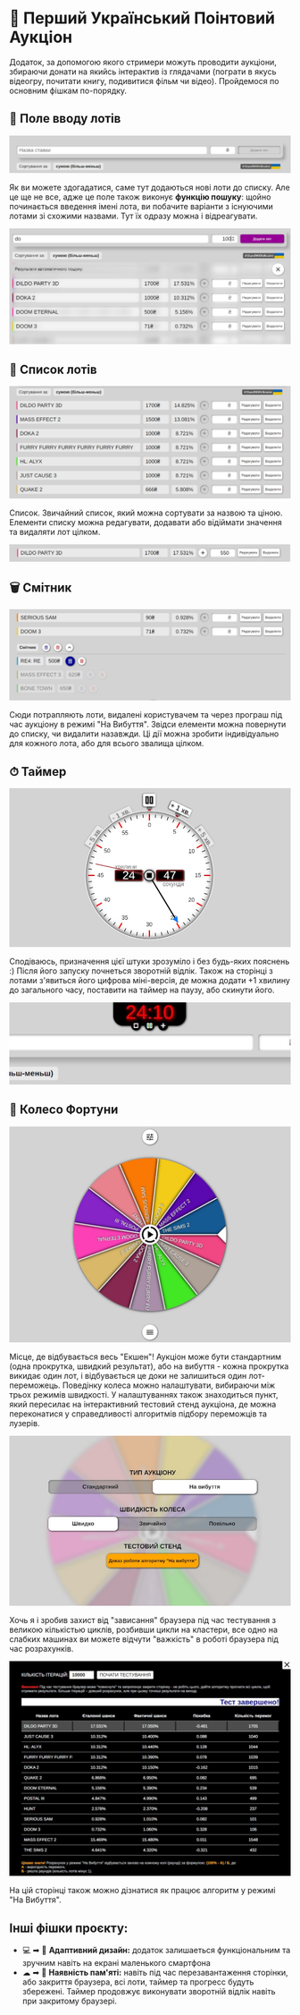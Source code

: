 # 🌻 Перший Український Поінтовий Аукціон
Додаток, за допомогою якого стримери можуть проводити аукціони, збираючи донати на якийсь інтерактив із глядачами (пограти в якусь відеогру, почитати книгу, подивитися фільм чи відео). Пройдемося по основним фішкам по-порядку.

## 🤙 Поле вводу лотів
![input](https://raw.githubusercontent.com/Shmobeny/site-point-auction/main/public/assets/img/readme_content/input.jpg "Поле вводу лотів")

Як ви можете здогадатися, саме тут додаються нові лоти до списку. Але це ще не все, адже це поле також виконує **функцію пошуку**: щойно починається введення імені лота, ви побачите варіанти з існуючими лотами зі схожими назвами. Тут їх одразу можна і відреагувати.

![search](https://raw.githubusercontent.com/Shmobeny/site-point-auction/main/public/assets/img/readme_content/search.jpg "Функція пошуку")

## 📃 Список лотів
![list](https://raw.githubusercontent.com/Shmobeny/site-point-auction/main/public/assets/img/readme_content/lots.jpg "Список лотів")

Список. Звичайний список, який можна сортувати за назвою та ціною. Елементи списку можна редагувати, додавати або відіймати значення та видаляти лот цілком.

![item](https://raw.githubusercontent.com/Shmobeny/site-point-auction/main/public/assets/img/readme_content/lot.jpg "Лот")

## 🗑️ Смітник
![trash can](https://raw.githubusercontent.com/Shmobeny/site-point-auction/main/public/assets/img/readme_content/trashcan.jpg "Смітник")

Сюди потрапляють лоти, видалені користувачем та через програш під час аукціону в режимі "На Вибуття". Звідси елементи можна повернути до списку, чи видалити назавжди. Ці дії можна зробити індивідуально для кожного лота, або для всього звалища цілком.

## ⏱ Таймер
![timer](https://raw.githubusercontent.com/Shmobeny/site-point-auction/main/public/assets/img/readme_content/timer.jpg "Таймер")

Сподіваюсь, призначення цієї штуки зрозуміло і без будь-яких пояснень :) Після його запуску почнеться зворотній відлік. Також на сторінці з лотами з'явиться його цифрова міні-версія, де можна додати +1 хвилину до загального часу, поставити на таймер на паузу, або скинути його.

![mini-timer](https://raw.githubusercontent.com/Shmobeny/site-point-auction/main/public/assets/img/readme_content/mini_timer.jpg "Міні-Таймер")

## 🎡 Колесо Фортуни
![wheel](https://raw.githubusercontent.com/Shmobeny/site-point-auction/main/public/assets/img/readme_content/wheel.jpg "Колесо")

Місце, де відбувається весь "Екшен"! Аукціон може бути стандартним (одна прокрутка, швидкий результат), або на вибуття - кожна прокрутка викидає один лот, і відбувається це доки не залишиться один лот-переможець. Поведінку колеса можно налаштувати, вибираючи між трьох режимів швидкості. У налаштуваннях також знаходиться пункт, який пересилає на інтерактивний тестовий стенд аукціона, де можна переконатися у справедливості алгоритмів підбору переможців та лузерів.

![settings wheel](https://raw.githubusercontent.com/Shmobeny/site-point-auction/main/public/assets/img/readme_content/wheel_settings.jpg "Налаштування колеса")

Хочь я і зробив захист від "зависання" браузера під час тестування з великою кількістью циклів, розбивши цикли на кластери, все одно на слабких машинах ви можете відчути "важкість" в роботі браузера під час розрахунків.

![test](https://raw.githubusercontent.com/Shmobeny/site-point-auction/main/public/assets/img/readme_content/testing_bench.jpg "Тестовий стенд")

На цій сторінці також можно дізнатися як працює алгоритм у режимі "На Вибуття".

## Інші фішки проєкту:
- 💻 ➡ 📱 **Адаптивний дизайн:** додаток залишаеться функціональним та зручним навіть на екрані маленького смартфона 
- ☁ ➡ 💾 **Наявність пам'яті:** навіть під час перезавантаження сторінки, або закриття браузера, всі лоти, таймер та прогресс будуть збережені. Таймер продовжує виконувати зворотній відлік навіть при закритому браузері.

